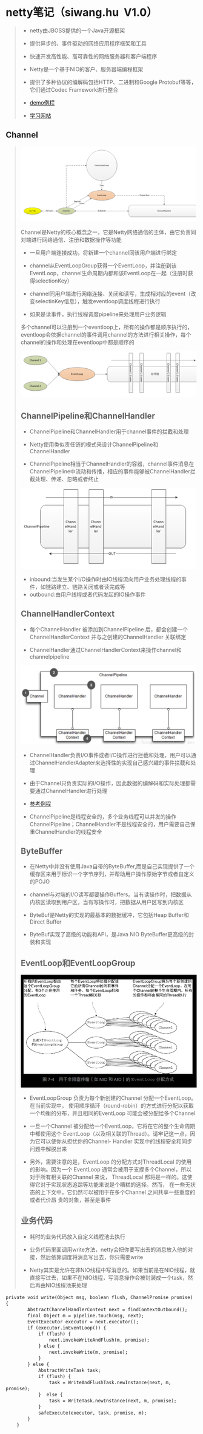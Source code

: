 # netty笔记（siwang.hu&nbsp;&nbsp;V1.0）  
> + netty由JBOSS提供的一个Java开源框架  
>  
> + 提供异步的、事件驱动的网络应用程序框架和工具  
>  
> + 快速开发高性能、高可靠性的网络服务器和客户端程序  
>  
> + Netty是一个基于NIO的客户、服务器端编程框架  
>  
> + 提供了多种协议的编解码包括HTTP、二进制和Google Protobuf等等，它们通过Codec Framework进行整合  
>  
> + [demo例程](https://github.com/siwanghu/Netty)  
>  
> + [学习网站](https://waylau.com/netty-4-user-guide/Preface/The%20Problem.html)  
>  
## Channel  
> ![图片](./data/netty1.PNG)
>  
> Channel是Netty的核心概念之一，它是Netty网络通信的主体，由它负责同对端进行网络通信、注册和数据操作等功能  
> + 一旦用户端连接成功，将新建一个channel同该用户端进行绑定  
>  
> + channel从EventLoopGroup获得一个EventLoop，并注册到该EventLoop，channel生命周期内都和该EventLoop在一起（注册时获得selectionKey）  
>  
> + channel同用户端进行网络连接、关闭和读写，生成相对应的event（改变selectinKey信息），触发eventloop调度线程进行执行  
>  
> + 如果是读事件，执行线程调度pipeline来处理用户业务逻辑  
>   
> 多个channel可以注册到一个eventloop上，所有的操作都是顺序执行的，eventloop会依据channel的事件调用channel的方法进行相关操作，每个channel的操作和处理在eventloop中都是顺序的  
>  
> ![图片](./data/netty2.PNG)  
>  
> ## ChannelPipeline和ChannelHandler  
> + ChannelPipeline和ChannelHandler用于channel事件的拦截和处理  
>  
> + Netty使用类似责任链的模式来设计ChannelPipeline和ChannelHandler  
>  
> + ChannelPipeline相当于ChannelHandler的容器，channel事件消息在ChannelPipeline中流动和传播，相应的事件能够被ChannelHandler拦截处理、传递、忽略或者终止  
>  
> ![图片](./data/netty3.PNG)  
>  
> + inbound:当发生某个I/O操作时由IO线程流向用户业务处理线程的事件，如链路建立、链路关闭或者读完成等  
> + outbound:由用户线程或者代码发起的IO操作事件  
> ## ChannelHandlerContext  
> + 每个ChannelHandler 被添加到ChannelPipeline 后，都会创建一个ChannelHandlerContext 并与之创建的ChannelHandler 关联绑定  
>  
> + ChannelHandler通过ChannelHandlerContext来操作channel和channelpipeline  
>  
> ![图片](./data/netty4.PNG)  
>   
> + ChannelHandler负责I/O事件或者I/O操作进行拦截和处理，用户可以通过ChannelHandlerAdapter来选择性的实现自己感兴趣的事件拦截和处理  
>  
> + 由于Channel只负责实际的I/O操作，因此数据的编解码和实际处理都需要通过ChannelHandler进行处理  
>  
> + [参考例程](https://blog.csdn.net/yinbucheng/article/details/77053692)  
>  
> + ChannelPipeline是线程安全的，多个业务线程可以并发的操作ChannelPipeline；ChannelHandler不是线程安全的，用户需要自己保重ChannelHandler的线程安全  
> ## ByteBuffer  
> + 在Netty中并没有使用Java自带的ByteBuffer,而是自己实现提供了一个缓存区来用于标识一个字节序列，并帮助用户操作原始字节或者自定义的POJO  
>  
> + channel与对端的I/O读写都要操作Buffers。当有读操作时，把数据从内核区读取到用户区，当有写操作时，把数据从用户区写到内核区  
>  
> + ByteBuf是Netty的实现的最基本的数据缓冲，它包括Heap Buffer和Direct Buffer  
>  
> + ByteBuf实现了高级的功能和API，是Java NIO ByteBuffer更高级的封装和实现  
> ## EventLoop和EventLoopGroup  
> ![图片](./data/netty5.PNG)  
>  
> + EventLoopGroup 负责为每个新创建的Channel 分配一个EventLoop。在当前实现中，
使用顺序循环（round-robin）的方式进行分配以获取一个均衡的分布，并且相同的EventLoop
可能会被分配给多个Channel  
>  
> + 一旦一个Channel 被分配给一个EventLoop，它将在它的整个生命周期中都使用这个
EventLoop（以及相关联的Thread）。请牢记这一点，因为它可以使你从担忧你的Channel-
Handler 实现中的线程安全和同步问题中解脱出来  
>  
> + 另外，需要注意的是，EventLoop 的分配方式对ThreadLocal 的使用的影响。因为一个
EventLoop 通常会被用于支撑多个Channel，所以对于所有相关联的Channel 来说，
ThreadLocal 都将是一样的。这使得它对于实现状态追踪等功能来说是个糟糕的选择。然而，
在一些无状态的上下文中，它仍然可以被用于在多个Channel 之间共享一些重度的或者代价昂
贵的对象，甚至是事件  
>  
> ## 业务代码  
> + 耗时的业务代码放入自定义线程池去执行  
>  
> + 业务代码里面调用write方法，netty会把你要写出去的消息放入他的对接，然后依靠调度将消息写出去，你只需要write  
>   
> + Netty其实是允许在非NIO线程中写消息的。如果当前是在NIO线程，就直接写过去，如果不在NIO线程，写消息操作会被封装成一个task，然后再由NIO线程池来处理  
```
private void write(Object msg, boolean flush, ChannelPromise promise) {
        AbstractChannelHandlerContext next = findContextOutbound();
        final Object m = pipeline.touch(msg, next);
        EventExecutor executor = next.executor();
        if (executor.inEventLoop()) {
            if (flush) {
                next.invokeWriteAndFlush(m, promise);
            } else {
                next.invokeWrite(m, promise);
            }
        } else {
            AbstractWriteTask task;
            if (flush) {
                task = WriteAndFlushTask.newInstance(next, m, promise);
            }  else {
                task = WriteTask.newInstance(next, m, promise);
            }
            safeExecute(executor, task, promise, m);
        }
    }
```  
> 
